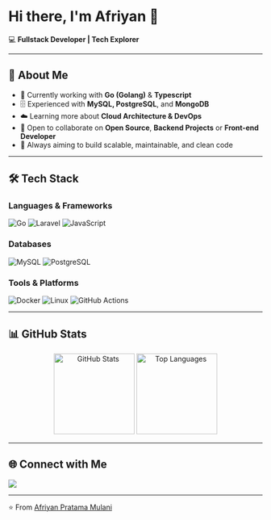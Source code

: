 # Hi there, I'm Afriyan 👋

💻 **Fullstack Developer | Tech Explorer**

---

## 🚀 About Me
- 🔭 Currently working with **Go (Golang)** & **Typescript**
- 🗄️ Experienced with **MySQL, PostgreSQL**, and **MongoDB**
- ☁️ Learning more about **Cloud Architecture & DevOps**
- 🤝 Open to collaborate on **Open Source**, **Backend Projects** or **Front-end Developer**
- 🎯 Always aiming to build scalable, maintainable, and clean code

---

## 🛠️ Tech Stack
### Languages & Frameworks
![Go](https://img.shields.io/badge/Go-00ADD8?style=for-the-badge&logo=go&logoColor=white)
![Laravel](https://img.shields.io/badge/Laravel-FF2D20?style=for-the-badge&logo=laravel&logoColor=white)
![JavaScript](https://img.shields.io/badge/JavaScript-F7DF1E?style=for-the-badge&logo=javascript&logoColor=black)

### Databases
![MySQL](https://img.shields.io/badge/MySQL-005C84?style=for-the-badge&logo=mysql&logoColor=white)
![PostgreSQL](https://img.shields.io/badge/Postgres-316192?style=for-the-badge&logo=postgresql&logoColor=white)

### Tools & Platforms
![Docker](https://img.shields.io/badge/Docker-2496ED?style=for-the-badge&logo=docker&logoColor=white)
![Linux](https://img.shields.io/badge/Linux-FCC624?style=for-the-badge&logo=linux&logoColor=black)
![GitHub Actions](https://img.shields.io/badge/GitHub%20Actions-2088FF?style=for-the-badge&logo=github-actions&logoColor=white)

---

## 📊 GitHub Stats
<p align="center">
  <img src="https://github-readme-stats.vercel.app/api?username=afryn123&show_icons=true&theme=radical" alt="GitHub Stats" height="160"/>
  <img src="https://github-readme-stats.vercel.app/api/top-langs/?username=afryn123&layout=compact&theme=radical" alt="Top Languages" height="160"/>
</p>

---

## 🌐 Connect with Me
<p align="left">
  <a href="https://www.linkedin.com/in/afriyan-pratama-mulani-70728b231/" target="_blank">
    <img src="https://img.shields.io/badge/LinkedIn-0A66C2?style=for-the-badge&logo=linkedin&logoColor=white"/>
  </a>
</p>

---

⭐️ From [Afriyan Pratama Mulani](https://github.com/afryn123)
